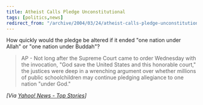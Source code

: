 ```yaml
---
title: Atheist Calls Pledge Unconstitutional
tags: [politics,news]
redirect_from: "/archive/2004/03/24/atheist-calls-pledge-unconstitutional.aspx/"
---
```


How quickly would the pledge be altered if it ended "one nation under
Allah" or "one nation under Buddah"?

> AP - Not long after the Supreme Court came to order Wednesday with the
> invocation, "God save the United States and this honorable court," the
> justices were deep in a wrenching argument over whether millions of
> public schoolchildren may continue pledging allegiance to one nation
> "under God."

*[Via [Yahoo! News - Top
Stories](http://us.rd.yahoo.com/dailynews/rss/topstories/*http://story.news.yahoo.com/news?tmpl=story2&u=/ap/20040324/ap_on_go_su_co/scotus_pledge_of_allegiance)]*

